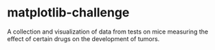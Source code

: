 # matplotlib-challenge

A collection and visualization of data from tests on mice measuring the effect of certain drugs on the development of tumors.
